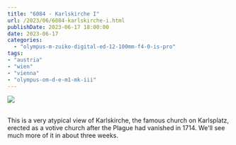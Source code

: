 ```yaml
---
title: "6084 - Karlskirche I"
url: /2023/06/6084-karlskirche-i.html
publishDate: 2023-06-17 18:00:00
date: 2023-06-17
categories:
  - "olympus-m-zuiko-digital-ed-12-100mm-f4-0-is-pro"
tags:
- "austria"
- "wien"
- "vienna"
- "olympus-om-d-e-m1-mk-iii"
---
```

<div class="container">
<div class="center"><a target="_blank" href="https://d25zfm9zpd7gm5.cloudfront.net/1200x1200/2020/20200308_111246_lr.jpg"><img class="webfeedsFeaturedVisual" src="https://d25zfm9zpd7gm5.cloudfront.net/0600x0600/2020/20200308_111246_lr.jpg" /></a></div>
</div>
<br />

This is a very atypical view of Karlskirche, the famous
church on Karlsplatz, erected as a votive church after the
Plague had vanished in 1714. We'll see much more of it in
about three weeks.
